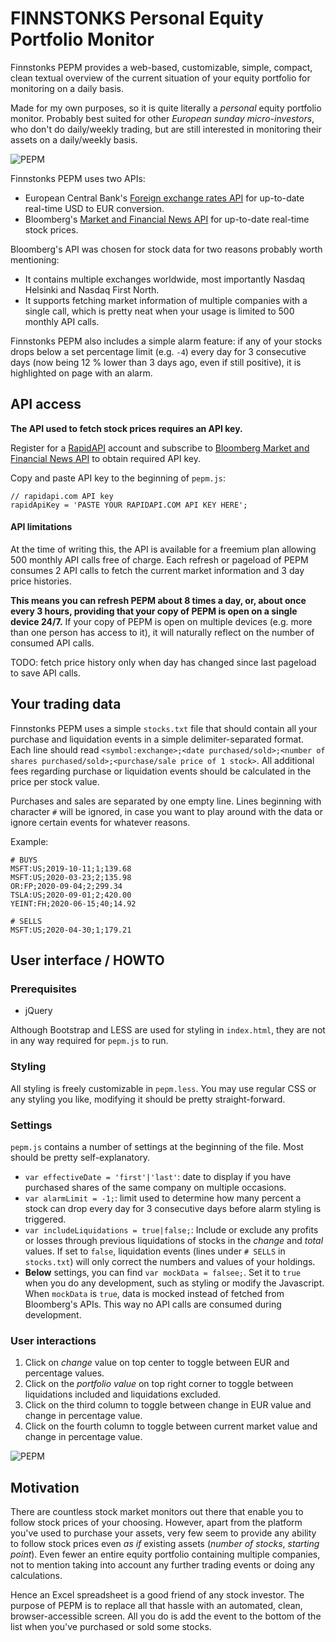 # FINNSTONKS Personal Equity Portfolio Monitor

Finnstonks PEPM provides a web-based, customizable, simple, compact, clean textual overview of the current situation 
of your equity portfolio for monitoring on a daily basis.

Made for my own purposes, so it is quite literally a _personal_ equity portfolio monitor. Probably best suited for other _European sunday micro-investors_, who don't 
do daily/weekly trading, but are still interested in monitoring their assets on a daily/weekly basis. 

![PEPM](https://storage.googleapis.com/olaviinha/github/pepm/pepm1.jpg)

Finnstonks PEPM uses two APIs:
- European Central Bank's [Foreign exchange rates API](https://exchangeratesapi.io) for up-to-date real-time
USD to EUR conversion.
- Bloomberg's
[Market and Financial News API](https://rapidapi.com/apidojo/api/bloomberg-market-and-financial-news) 
for up-to-date real-time stock prices. 

Bloomberg's API was chosen for stock data for two reasons probably worth mentioning:
- It contains multiple exchanges worldwide, most importantly Nasdaq Helsinki and Nasdaq First North.
- It supports fetching market information of multiple companies with a single call, which is pretty neat when your usage is limited to 500 monthly API calls.

Finnstonks PEPM also includes a simple alarm feature: if any of your stocks drops below a set percentage limit (e.g. `-4`) every day for 3 consecutive days (now being 12 % lower than 3 days ago, even if still positive), it is highlighted on page with an alarm.

## API access

**The API used to fetch stock prices requires an API key.**

Register for a [RapidAPI](https://rapidapi.com) account
and subscribe to [Bloomberg Market and Financial News API](https://rapidapi.com/apidojo/api/bloomberg-market-and-financial-news) to 
obtain required API key.

Copy and paste API key to the beginning of `pepm.js`:
```
// rapidapi.com API key
rapidApiKey = 'PASTE YOUR RAPIDAPI.COM API KEY HERE';
```

#### API limitations

At the time of writing this, the API is available for a freemium plan allowing 500 monthly API calls free of charge. 
Each refresh or pageload of PEPM consumes 2 API calls to fetch the current market information and 3 day price histories.

**This means you can refresh PEPM about 8 times a day, or, about once every 3 hours, providing that your copy of PEPM is 
open on a single device 24/7.** If your copy of PEPM is open on multiple devices (e.g. more than one person has access to it), it
will naturally reflect on the number of consumed API calls.

TODO: fetch price history only when day has changed since last pageload to save API calls.

## Your trading data

Finnstonks PEPM uses a simple `stocks.txt` file that should contain all your purchase and liquidation events in a simple delimiter-separated format.
Each line should read `<symbol:exchange>;<date purchased/sold>;<number of shares purchased/sold>;<purchase/sale price of 1 stock>`.
All additional fees regarding purchase or liquidation events should be calculated in the price per stock value.

Purchases and sales are separated by one empty line. Lines beginning with character `#` will be ignored, in case you want to play around with the data or ignore certain events for whatever reasons.

Example:
```
# BUYS
MSFT:US;2019-10-11;1;139.68
MSFT:US;2020-03-23;2;135.98
OR:FP;2020-09-04;2;299.34
TSLA:US;2020-09-01;2;420.00
YEINT:FH;2020-06-15;40;14.92

# SELLS
MSFT:US;2020-04-30;1;179.21
```

## User interface / HOWTO

### Prerequisites

- jQuery

Although Bootstrap and LESS are used for styling in `index.html`, they are not in any way required for `pepm.js` to run.

### Styling

All styling is freely customizable in `pepm.less`. You may use regular CSS or any styling you like,
modifying it should be pretty straight-forward.

### Settings

`pepm.js` contains a number of settings at the beginning of the file. Most should be pretty self-explanatory.

- `var effectiveDate = 'first'|'last'`: date to display if you have purchased shares of the same company on multiple occasions.
- `var alarmLimit = -1;`: limit used to determine how many percent a stock can drop every day for 3 consecutive days before alarm styling is triggered.
- `var includeLiquidations = true|false;`: Include or exclude any profits or losses through previous liquidations of stocks in the _change_ and _total_ values. If set to `false`, liquidation events (lines under `# SELLS` in `stocks.txt`) will only correct the numbers and values of your holdings.
- **Below** settings, you can find `var mockData = falsee;`. Set it to `true` when you do any development, such as styling or modify the Javascript. 
When `mockData` is `true`, data is mocked instead of fetched from Bloomberg's APIs. This way no API calls are consumed during development.

### User interactions

1. Click on _change_ value on top center to toggle between EUR and percentage values.
2. Click on the _portfolio value_ on top right corner to toggle between liquidations included and liquidations excluded.
3. Click on the third column to toggle between change in EUR value and change in percentage value.
4. Click on the fourth column to toggle between current market value and change in percentage value.

![PEPM](https://storage.googleapis.com/olaviinha/github/pepm/pepm3.gif)

## Motivation
There are countless stock market monitors out there that enable you to follow stock prices of your choosing. However, apart from the
platform you've used to purchase your assets, very few seem to provide any ability to follow stock prices even _as if_ existing assets
(_number of stocks_, _starting point_). Even fewer an entire equity portfolio containing multiple companies, not to mention taking into 
account any further trading events or doing any calculations.

Hence an Excel spreadsheet is a good friend of any stock investor. The purpose of PEPM is to replace all that hassle with an automated,
clean, browser-accessible screen. All you do is add the event to the bottom of the list when you've purchased or sold some stocks.
